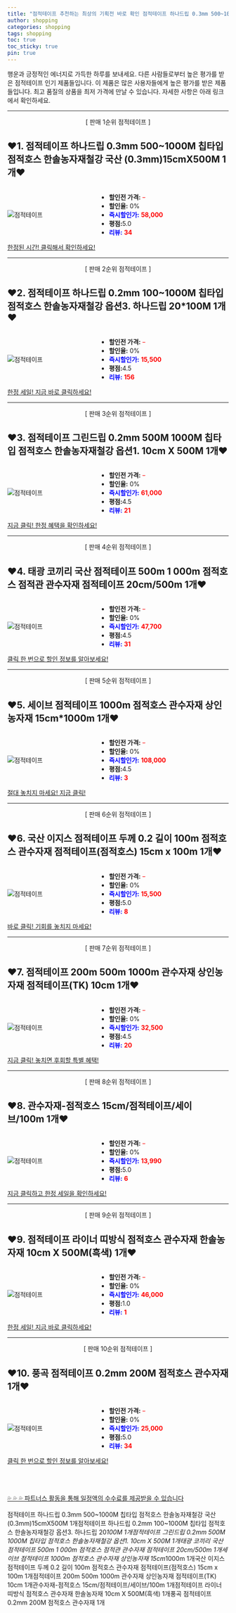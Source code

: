 ```yaml
---
title: "점적테이프 추천하는 최상의 기획전 바로 확인 점적테이프 하나드립 0.3mm 500~1000M 칩타입"
author: shopping
categories: shopping
tags: shopping
toc: true
toc_sticky: true
pin: true
---
```

행운과 긍정적인 에너지로 가득한 하루를 보내세요. 다른 사람들로부터 높은 평가를 받은 점적테이프 인기 제품들입니다. 이 제품은 많은 사용자들에게 높은 평가를 받은 제품들입니다. 최고 품질의 상품을 최저 가격에 만날 수 있습니다. 자세한 사항은 아래 링크에서 확인하세요.

---
<p class="toplist" style="margin: 0 auto; display: block; width: fit-content;">[ 판매 1순위 점적테이프 ]</p>

<h2><strong>❤️1. 점적테이프 하나드립 0.3mm 500~1000M 칩타입 점적호스 한솔농자재철강 국산 (0.3mm)15cmX500M 1개❤️</strong></h2>

<div style="display: flex; align-items: center;">
    <div style="flex: 0.4;">
        <img src="https://thumbnail6.coupangcdn.com/thumbnails/remote/230x230ex/image/vendor_inventory/40bf/a6746663072eddd71f47fbb548740997740abb718efe28746a15f4ebe1df.jpg" alt="점적테이프" style="max-width: 100%;">
    </div>
    <div style="flex: 0.6; margin-left: 10px;">
        <ul>
            <li><strong>할인전 가격:</strong> <del style="color: red;">-</del></li>
            <li><strong>할인율:</strong> 0%</li>
            <li><span style='color:blue'><strong>즉시할인가:</strong></span> <span style='color:red'><strong>58,000</strong></span></li>
            <li><strong>평점:</strong>5.0</li>
            <li><span style='color:blue'><strong>리뷰:</strong></span> <span style='color:red'><strong>34</strong></span></li>
        </ul>
    </div>
</div>
<div class="center">
    <a href="https://selin100587001.github.io?lptag=AF9450613&subid=githubio&pageKey=7242745294&traceid=V0-153&itemId=18406672252&vendorItemId=85100596268" class="myButton">
        한정된 시간! 클릭해서 확인하세요!
    </a>
</div>


---
<p class="toplist" style="margin: 0 auto; display: block; width: fit-content;">[ 판매 2순위 점적테이프 ]</p>

<h2><strong>❤️2. 점적테이프 하나드립 0.2mm 100~1000M 칩타입 점적호스 한솔농자재철강 옵션3. 하나드립 20*100M 1개❤️</strong></h2>

<div style="display: flex; align-items: center;">
    <div style="flex: 0.4;">
        <img src="https://thumbnail9.coupangcdn.com/thumbnails/remote/230x230ex/image/vendor_inventory/ab03/907f1e4d274a0de0f57c1277765129200bcc97effdcc55e0a5bf058224c6.jpg" alt="점적테이프" style="max-width: 100%;">
    </div>
    <div style="flex: 0.6; margin-left: 10px;">
        <ul>
            <li><strong>할인전 가격:</strong> <del style="color: red;">-</del></li>
            <li><strong>할인율:</strong> 0%</li>
            <li><span style='color:blue'><strong>즉시할인가:</strong></span> <span style='color:red'><strong>15,500</strong></span></li>
            <li><strong>평점:</strong>4.5</li>
            <li><span style='color:blue'><strong>리뷰:</strong></span> <span style='color:red'><strong>156</strong></span></li>
        </ul>
    </div>
</div>
<div class="center">
    <a href="https://selin100587001.github.io?lptag=AF9450613&subid=githubio&pageKey=4601841409&traceid=V0-153&itemId=5677425109&vendorItemId=72976322827" class="myButton">
        한정 세일! 지금 바로 클릭하세요!
    </a>
</div>


---
<p class="toplist" style="margin: 0 auto; display: block; width: fit-content;">[ 판매 3순위 점적테이프 ]</p>

<h2><strong>❤️3. 점적테이프 그린드립 0.2mm 500M 1000M 칩타입 점적호스 한솔농자재철강 옵션1. 10cm X 500M 1개❤️</strong></h2>

<div style="display: flex; align-items: center;">
    <div style="flex: 0.4;">
        <img src="https://thumbnail8.coupangcdn.com/thumbnails/remote/230x230ex/image/vendor_inventory/be47/65de6a48aeee34c2a0e9702f11a0ddd3237572b932b5c93159e10ca37dba.jpg" alt="점적테이프" style="max-width: 100%;">
    </div>
    <div style="flex: 0.6; margin-left: 10px;">
        <ul>
            <li><strong>할인전 가격:</strong> <del style="color: red;">-</del></li>
            <li><strong>할인율:</strong> 0%</li>
            <li><span style='color:blue'><strong>즉시할인가:</strong></span> <span style='color:red'><strong>61,000</strong></span></li>
            <li><strong>평점:</strong>4.5</li>
            <li><span style='color:blue'><strong>리뷰:</strong></span> <span style='color:red'><strong>21</strong></span></li>
        </ul>
    </div>
</div>
<div class="center">
    <a href="https://selin100587001.github.io?lptag=AF9450613&subid=githubio&pageKey=7556989074&traceid=V0-153&itemId=19900551552&vendorItemId=74227678262" class="myButton">
        지금 클릭! 한정 혜택을 확인하세요!
    </a>
</div>


---
<p class="toplist" style="margin: 0 auto; display: block; width: fit-content;">[ 판매 4순위 점적테이프 ]</p>

<h2><strong>❤️4. 태광 코끼리 국산 점적테이프 500m 1 000m 점적호스 점적관 관수자재 점적테이프 20cm/500m 1개❤️</strong></h2>

<div style="display: flex; align-items: center;">
    <div style="flex: 0.4;">
        <img src="https://thumbnail8.coupangcdn.com/thumbnails/remote/230x230ex/image/vendor_inventory/7089/b3b11f205524eedc8516520f42b1e0eb86536be9144b4c83c34859698ab3.jpg" alt="점적테이프" style="max-width: 100%;">
    </div>
    <div style="flex: 0.6; margin-left: 10px;">
        <ul>
            <li><strong>할인전 가격:</strong> <del style="color: red;">-</del></li>
            <li><strong>할인율:</strong> 0%</li>
            <li><span style='color:blue'><strong>즉시할인가:</strong></span> <span style='color:red'><strong>47,700</strong></span></li>
            <li><strong>평점:</strong>4.5</li>
            <li><span style='color:blue'><strong>리뷰:</strong></span> <span style='color:red'><strong>31</strong></span></li>
        </ul>
    </div>
</div>
<div class="center">
    <a href="https://selin100587001.github.io?lptag=AF9450613&subid=githubio&pageKey=6342253181&traceid=V0-153&itemId=13977231553&vendorItemId=90460462412" class="myButton">
        클릭 한 번으로 할인 정보를 알아보세요!
    </a>
</div>


---
<p class="toplist" style="margin: 0 auto; display: block; width: fit-content;">[ 판매 5순위 점적테이프 ]</p>

<h2><strong>❤️5. 세이브 점적테이프 1000m 점적호스 관수자재 상인농자재 15cm*1000m 1개❤️</strong></h2>

<div style="display: flex; align-items: center;">
    <div style="flex: 0.4;">
        <img src="https://thumbnail10.coupangcdn.com/thumbnails/remote/230x230ex/image/vendor_inventory/d097/e605a21504a1f8df632eaf55d563cfc52c17654f695f389c0fb917832654.jpg" alt="점적테이프" style="max-width: 100%;">
    </div>
    <div style="flex: 0.6; margin-left: 10px;">
        <ul>
            <li><strong>할인전 가격:</strong> <del style="color: red;">-</del></li>
            <li><strong>할인율:</strong> 0%</li>
            <li><span style='color:blue'><strong>즉시할인가:</strong></span> <span style='color:red'><strong>108,000</strong></span></li>
            <li><strong>평점:</strong>4.5</li>
            <li><span style='color:blue'><strong>리뷰:</strong></span> <span style='color:red'><strong>3</strong></span></li>
        </ul>
    </div>
</div>
<div class="center">
    <a href="https://selin100587001.github.io?lptag=AF9450613&subid=githubio&pageKey=4738225560&traceid=V0-153&itemId=6017279554&vendorItemId=74098389678" class="myButton">
        절대 놓치지 마세요! 지금 클릭!
    </a>
</div>


---
<p class="toplist" style="margin: 0 auto; display: block; width: fit-content;">[ 판매 6순위 점적테이프 ]</p>

<h2><strong>❤️6. 국산 이지스 점적테이프 두께 0.2 길이 100m 점적호스 관수자재 점적테이프(점적호스) 15cm x 100m 1개❤️</strong></h2>

<div style="display: flex; align-items: center;">
    <div style="flex: 0.4;">
        <img src="https://thumbnail7.coupangcdn.com/thumbnails/remote/230x230ex/image/vendor_inventory/cf15/5196df308115bfa3d81d0bdd1c17619537483b1c2b48b7c698d4c7a193b3.png" alt="점적테이프" style="max-width: 100%;">
    </div>
    <div style="flex: 0.6; margin-left: 10px;">
        <ul>
            <li><strong>할인전 가격:</strong> <del style="color: red;">-</del></li>
            <li><strong>할인율:</strong> 0%</li>
            <li><span style='color:blue'><strong>즉시할인가:</strong></span> <span style='color:red'><strong>15,500</strong></span></li>
            <li><strong>평점:</strong>5.0</li>
            <li><span style='color:blue'><strong>리뷰:</strong></span> <span style='color:red'><strong>8</strong></span></li>
        </ul>
    </div>
</div>
<div class="center">
    <a href="https://selin100587001.github.io?lptag=AF9450613&subid=githubio&pageKey=7854071104&traceid=V0-153&itemId=21415378254&vendorItemId=88471658996" class="myButton">
        바로 클릭! 기회를 놓치지 마세요!
    </a>
</div>


---
<p class="toplist" style="margin: 0 auto; display: block; width: fit-content;">[ 판매 7순위 점적테이프 ]</p>

<h2><strong>❤️7. 점적테이프 200m 500m 1000m 관수자재 상인농자재 점적테이프(TK) 10cm 1개❤️</strong></h2>

<div style="display: flex; align-items: center;">
    <div style="flex: 0.4;">
        <img src="https://thumbnail9.coupangcdn.com/thumbnails/remote/230x230ex/image/vendor_inventory/6303/057bc2a66b813a6d36fabaabb74f105464f06ce022ef73e2df0d14dec022.jpg" alt="점적테이프" style="max-width: 100%;">
    </div>
    <div style="flex: 0.6; margin-left: 10px;">
        <ul>
            <li><strong>할인전 가격:</strong> <del style="color: red;">-</del></li>
            <li><strong>할인율:</strong> 0%</li>
            <li><span style='color:blue'><strong>즉시할인가:</strong></span> <span style='color:red'><strong>32,500</strong></span></li>
            <li><strong>평점:</strong>4.5</li>
            <li><span style='color:blue'><strong>리뷰:</strong></span> <span style='color:red'><strong>20</strong></span></li>
        </ul>
    </div>
</div>
<div class="center">
    <a href="https://selin100587001.github.io?lptag=AF9450613&subid=githubio&pageKey=5393647302&traceid=V0-153&itemId=8050308832&vendorItemId=87430175541" class="myButton">
        지금 클릭! 놓치면 후회할 특별 혜택!
    </a>
</div>


---
<p class="toplist" style="margin: 0 auto; display: block; width: fit-content;">[ 판매 8순위 점적테이프 ]</p>

<h2><strong>❤️8. 관수자재-점적호스 15cm/점적테이프/세이브/100m 1개❤️</strong></h2>

<div style="display: flex; align-items: center;">
    <div style="flex: 0.4;">
        <img src="https://thumbnail6.coupangcdn.com/thumbnails/remote/230x230ex/image/vendor_inventory/e4de/a87dc67a4215b4e0c82bc8190dcf41e572ed7f2aa87d3b3e05de6f48ebda.png" alt="점적테이프" style="max-width: 100%;">
    </div>
    <div style="flex: 0.6; margin-left: 10px;">
        <ul>
            <li><strong>할인전 가격:</strong> <del style="color: red;">-</del></li>
            <li><strong>할인율:</strong> 0%</li>
            <li><span style='color:blue'><strong>즉시할인가:</strong></span> <span style='color:red'><strong>13,990</strong></span></li>
            <li><strong>평점:</strong>5.0</li>
            <li><span style='color:blue'><strong>리뷰:</strong></span> <span style='color:red'><strong>6</strong></span></li>
        </ul>
    </div>
</div>
<div class="center">
    <a href="https://selin100587001.github.io?lptag=AF9450613&subid=githubio&pageKey=4970158633&traceid=V0-153&itemId=6596868977&vendorItemId=88470713963" class="myButton">
        지금 클릭하고 한정 세일을 확인하세요!
    </a>
</div>


---
<p class="toplist" style="margin: 0 auto; display: block; width: fit-content;">[ 판매 9순위 점적테이프 ]</p>

<h2><strong>❤️9. 점적테이프 라이너 띠방식 점적호스 관수자재 한솔농자재 10cm X 500M(흑색) 1개❤️</strong></h2>

<div style="display: flex; align-items: center;">
    <div style="flex: 0.4;">
        <img src="https://thumbnail9.coupangcdn.com/thumbnails/remote/230x230ex/image/vendor_inventory/8e76/da7f72aae2a2bf2c9d8eef2c9a161662415f511241460471b711daf9d4f4.jpg" alt="점적테이프" style="max-width: 100%;">
    </div>
    <div style="flex: 0.6; margin-left: 10px;">
        <ul>
            <li><strong>할인전 가격:</strong> <del style="color: red;">-</del></li>
            <li><strong>할인율:</strong> 0%</li>
            <li><span style='color:blue'><strong>즉시할인가:</strong></span> <span style='color:red'><strong>46,000</strong></span></li>
            <li><strong>평점:</strong>1.0</li>
            <li><span style='color:blue'><strong>리뷰:</strong></span> <span style='color:red'><strong>1</strong></span></li>
        </ul>
    </div>
</div>
<div class="center">
    <a href="https://selin100587001.github.io?lptag=AF9450613&subid=githubio&pageKey=7602670139&traceid=V0-153&itemId=20115556820&vendorItemId=86743087072" class="myButton">
        한정 세일! 지금 바로 클릭하세요!
    </a>
</div>


---
<p class="toplist" style="margin: 0 auto; display: block; width: fit-content;">[ 판매 10순위 점적테이프 ]</p>

<h2><strong>❤️10. 풍곡 점적테이프 0.2mm 200M 점적호스 관수자재 1개❤️</strong></h2>

<div style="display: flex; align-items: center;">
    <div style="flex: 0.4;">
        <img src="https://thumbnail10.coupangcdn.com/thumbnails/remote/230x230ex/image/vendor_inventory/3773/6ca00b48d3fa02b74eb1316f28220699586212d256b3058acc1b226fbc9e.jpg" alt="점적테이프" style="max-width: 100%;">
    </div>
    <div style="flex: 0.6; margin-left: 10px;">
        <ul>
            <li><strong>할인전 가격:</strong> <del style="color: red;">-</del></li>
            <li><strong>할인율:</strong> 0%</li>
            <li><span style='color:blue'><strong>즉시할인가:</strong></span> <span style='color:red'><strong>25,000</strong></span></li>
            <li><strong>평점:</strong>5.0</li>
            <li><span style='color:blue'><strong>리뷰:</strong></span> <span style='color:red'><strong>34</strong></span></li>
        </ul>
    </div>
</div>
<div class="center">
    <a href="https://selin100587001.github.io?lptag=AF9450613&subid=githubio&pageKey=5966952365&traceid=V0-153&itemId=10708178181&vendorItemId=77988867473" class="myButton">
        클릭 한 번으로 할인 정보를 알아보세요!
    </a>
</div>

<br><br><br>[💦 💦 💦 파트너스 활동을 통해 일정액의 수수료를 제공받을 수 있습니다](https://link.coupang.com/a/bcpT2c)<br><br>점적테이프 하나드립 0.3mm 500~1000M 칩타입 점적호스 한솔농자재철강 국산 (0.3mm)15cmX500M 1개점적테이프 하나드립 0.2mm 100~1000M 칩타입 점적호스 한솔농자재철강 옵션3. 하나드립 20*100M 1개점적테이프 그린드립 0.2mm 500M 1000M 칩타입 점적호스 한솔농자재철강 옵션1. 10cm X 500M 1개태광 코끼리 국산 점적테이프 500m 1 000m 점적호스 점적관 관수자재 점적테이프 20cm/500m 1개세이브 점적테이프 1000m 점적호스 관수자재 상인농자재 15cm*1000m 1개국산 이지스 점적테이프 두께 0.2 길이 100m 점적호스 관수자재 점적테이프(점적호스) 15cm x 100m 1개점적테이프 200m 500m 1000m 관수자재 상인농자재 점적테이프(TK) 10cm 1개관수자재-점적호스 15cm/점적테이프/세이브/100m 1개점적테이프 라이너 띠방식 점적호스 관수자재 한솔농자재 10cm X 500M(흑색) 1개풍곡 점적테이프 0.2mm 200M 점적호스 관수자재 1개
